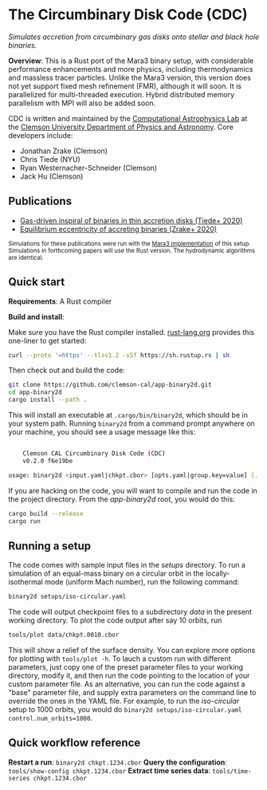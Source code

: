 # The Circumbinary Disk Code (CDC)
_Simulates accretion from circumbinary gas disks onto stellar and black hole binaries._

__Overview__: This is a Rust port of the Mara3 binary setup, with considerable performance enhancements and more physics, including thermodynamics and massless tracer particles. Unlike the Mara3 version, this version does not yet support fixed mesh refinement (FMR), although it will soon. It is parallelized for multi-threaded execution. Hybrid distributed memory parallelism with MPI will also be added soon.

CDC is written and maintained by the [Computational Astrophysics Lab](https://jzrake.people.clemson.edu) at the [Clemson University Department of Physics and Astronomy](http://www.clemson.edu/science/departments/physics-astro). Core developers include:

- Jonathan Zrake (Clemson)
- Chris Tiede (NYU)
- Ryan Westernacher-Schneider (Clemson)
- Jack Hu (Clemson)


## Publications

- [Gas-driven inspiral of binaries in thin accretion disks (Tiede+ 2020)](https://ui.adsabs.harvard.edu/abs/2020ApJ...900...43T/abstract)
- [Equilibrium eccentricity of accreting binaries (Zrake+ 2020)](https://ui.adsabs.harvard.edu/abs/2020arXiv201009707Z/abstract)

<sub>Simulations for these publications were run with the [Mara3 implementation](https://github.com/jzrake/Mara3) of this setup. Simulations in forthcoming papers will use the Rust version. The hydrodynamic algorithms are identical.<sub>


## Quick start

__Requirements__: A Rust compiler

__Build and install__:

Make sure you have the Rust compiler installed. [rust-lang.org](https://www.rust-lang.org/learn/get-started) provides this one-liner to get started:

```bash
curl --proto '=https' --tlsv1.2 -sSf https://sh.rustup.rs | sh
```

Then check out and build the code:

```bash
git clone https://github.com/clemson-cal/app-binary2d.git
cd app-binary2d
cargo install --path .
```

This will install an executable at `.cargo/bin/binary2d`, which should be in your system path. Running `binary2d` from a command prompt anywhere on your machine, you should see a usage message like this:

```bash

	Clemson CAL Circumbinary Disk Code (CDC)
	v0.2.0 f6e19be

usage: binary2d <input.yaml|chkpt.cbor> [opts.yaml|group.key=value] [...]
```

If you are hacking on the code, you will want to compile and run the code in the project directory. From the _app-binary2d_ root, you would do this:

```bash
cargo build --release
cargo run
```


## Running a setup

The code comes with sample input files in the _setups_ directory. To run a simulation of an equal-mass binary on a circular orbit in the locally-isothermal mode (uniform Mach number), run the following command:

```bash
binary2d setups/iso-circular.yaml
```

The code will output checkpoint files to a subdirectory _data_ in the present working directory. To plot the code output after say 10 orbits, run

```bash
tools/plot data/chkpt.0010.cbor
```

This will show a relief of the surface density. You can explore more options for plotting with `tools/plot -h`. To lauch a custom run with different parameters, just copy one of the preset parameter files to your working directory, modify it, and then run the code pointing to the location of your custom parameter file. As an alternative, you can run the code against a "base" parameter file, and supply extra parameters on the command line to override the ones in the YAML file. For example, to run the _iso-circular_ setup to 1000 orbits, you would do `binary2d setups/iso-circular.yaml control.num_orbits=1000`.


## Quick workflow reference

__Restart a run__: `binary2d chkpt.1234.cbor`
__Query the configuration__: `tools/show-config chkpt.1234.cbor`
__Extract time series data__: `tools/time-series chkpt.1234.cbor`
